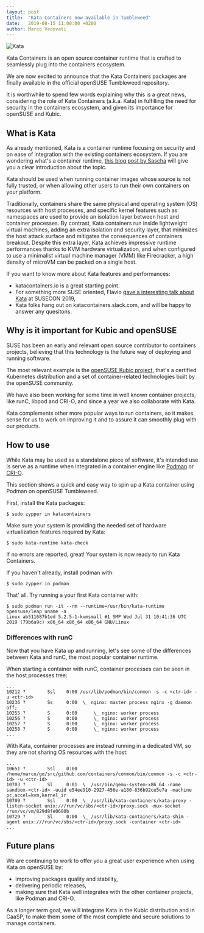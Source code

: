 ```yaml
---
layout: post
title:  "Kata Containers now available in Tumbleweed"
date:   2019-08-15 11:00:00 +0200
author: Marco Vedovati
---
```


![Kata](/assets/images/kata-horz-onwhite.png)

Kata Containers is an open source container runtime that is crafted to seamlessly
plug into the containers ecosystem.

We are now excited to announce that the Kata Containers packages are finally available
in the official openSUSE Tumbleweed repository.

It is worthwhile to spend few words explaining why this is a great news, considering
the role of Kata Containers (a.k.a. Kata) in fulfilling the need for security in the
containers ecosystem, and given its importance for openSUSE and Kubic.


## What is Kata
As already mentioned, Kata is a container runtime focusing on security and on ease of
integration with the existing containers ecosystem. If you are wondering what's a
container runtime, [this blog post by Sascha](https://www.suse.com/c/demystifying-containers-part-ii-container-runtimes/)
will give you a clear introduction about the topic.

Kata should be used when running container images whose source is not fully trusted,
or when allowing other users to run their own containers on your platform.

Traditionally, containers share the same physical and operating system (OS) resources
with host processes, and specific kernel features such as namespaces are used to provide
an isolation layer between host and container processes.
By contrast, Kata containers run inside lightweight virtual machines, adding an
extra isolation and security layer, that minimizes the host attack surface and mitigates
the consequences of containers breakout.
Despite this extra layer, Kata achieves impressive runtime performances thanks to
KVM hardware virtualization, and when configured to use a minimalist virtual machine
manager (VMM) like Firecracker, a high density of microVM can be packed on a single host.

If you want to know more about Kata features and performances:
- katacontainers.io is a great starting point.
- For something more SUSE oriented, Flavio [gave a interesting talk about Kata](https://youtu.be/EmOcxtCYzjk) at SUSECON 2019,
- Kata folks hang out on katacontainers.slack.com, and will be happy to answer any quesitons.

## Why is it important for Kubic and openSUSE
SUSE has been an early and relevant open source contributor to containers projects,
believing that this technology is the future way of deploying and running software.

The most relevant example is the [openSUSE Kubic project](https://kubic.opensuse.org/),
that's a certified Kubernetes distribution and a set of container-related technologies
built by the openSUSE community.

We have also been working for some time in well known container projects, like runC,
libpod and CRI-O, and since a year we also collaborate with Kata.

Kata complements other more popular ways to run containers, so it makes sense for
us to work on improving it and to assure it can smoothly plug with our products.

## How to use
While Kata may be used as a standalone piece of software, it's intended use is serve
as a runtime when integrated in a container engine like [Podman](https://podman.io/) or [CRI-O](https://cri-o.io/).

This section shows a quick and easy way to spin up a Kata container using Podman
on openSUSE Tumbleweed.

First, install the Kata packages:
```
$ sudo zypper in katacontainers
```

Make sure your system is providing the needed set of hardware virtualization features
required by Kata:
```
$ sudo kata-runtime kata-check
```
If no errors are reported, great! Your system is now ready to run Kata Containers.

If you haven't already, install podman with:
```
$ sudo zypper in podman
```

That' all. Try running a your first Kata container with:
```
$ sudo podman run -it --rm --runtime=/usr/bin/kata-runtime opensuse/leap uname -a
Linux ab511687b1ed 5.2.5-1-kvmsmall #1 SMP Wed Jul 31 10:41:36 UTC 2019 (79b6a9c) x86_64 x86_64 x86_64 GNU/Linux
```

### Differences with runC
Now that you have Kata up and running, let's see some of the differences between
Kata and runC, the most popular container runtime.

When starting a container with runC, container processes can be seen in the host
processes tree:
```
...
10212 ?        Ssl    0:00 /usr/lib/podman/bin/conmon -s -c <ctr-id> -u <ctr-id>
10236 ?        Ss     0:00  \_ nginx: master process nginx -g daemon off;
10255 ?        S      0:00      \_ nginx: worker process
10256 ?        S      0:00      \_ nginx: worker process
10257 ?        S      0:00      \_ nginx: worker process
10258 ?        S      0:00      \_ nginx: worker process
...
```

With Kata, container processes are instead running in a dedicated VM, so they are
not sharing OS resources with the host:
```
...
10651 ?        Ssl    0:00 /home/marco/go/src/github.com/containers/conmon/bin/conmon -s -c <ctr-id> -u <ctr-id>
10703 ?        Sl     0:01  \_ /usr/bin/qemu-system-x86_64 -name sandbox-<ctr-id> -uuid e54ee910-2927-456e-a180-836b92ce5e7a -machine pc,accel=kvm,kernel_ir
10709 ?        Ssl    0:00  \_ /usr/lib/kata-containers/kata-proxy -listen-socket unix:///run/vc/sbs/<ctr-id>/proxy.sock -mux-socket /run/vc/vm/829d8fe0680b
10729 ?        Sl     0:00  \_ /usr/lib/kata-containers/kata-shim -agent unix:///run/vc/sbs/<ctr-id>/proxy.sock -container <ctr-id>
...
```

## Future plans
We are continuing to work to offer you a great user experience when using Kata on openSUSE by:
- improving packages quality and stability,
- delivering periodic releases,
- making sure that Kata well integrates with the other container projects, like Podman and CRI-O.

As a longer term goal, we will integrate Kata in the Kubic distribution and in CaaSP,
to make them some of the most complete and secure solutions to manage containers.

